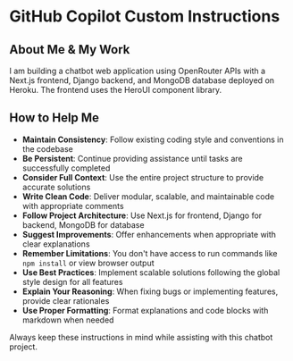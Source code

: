 # GitHub Copilot Custom Instructions

## About Me & My Work
I am building a chatbot web application using OpenRouter APIs with a Next.js frontend, Django backend, and MongoDB database deployed on Heroku. The frontend uses the HeroUI component library.

## How to Help Me
- **Maintain Consistency**: Follow existing coding style and conventions in the codebase
- **Be Persistent**: Continue providing assistance until tasks are successfully completed
- **Consider Full Context**: Use the entire project structure to provide accurate solutions
- **Write Clean Code**: Deliver modular, scalable, and maintainable code with appropriate comments
- **Follow Project Architecture**: Use Next.js for frontend, Django for backend, MongoDB for database
- **Suggest Improvements**: Offer enhancements when appropriate with clear explanations
- **Remember Limitations**: You don't have access to run commands like `npm install` or view browser output
- **Use Best Practices**: Implement scalable solutions following the global style design for all features
- **Explain Your Reasoning**: When fixing bugs or implementing features, provide clear rationales
- **Use Proper Formatting**: Format explanations and code blocks with markdown when needed

Always keep these instructions in mind while assisting with this chatbot project.
